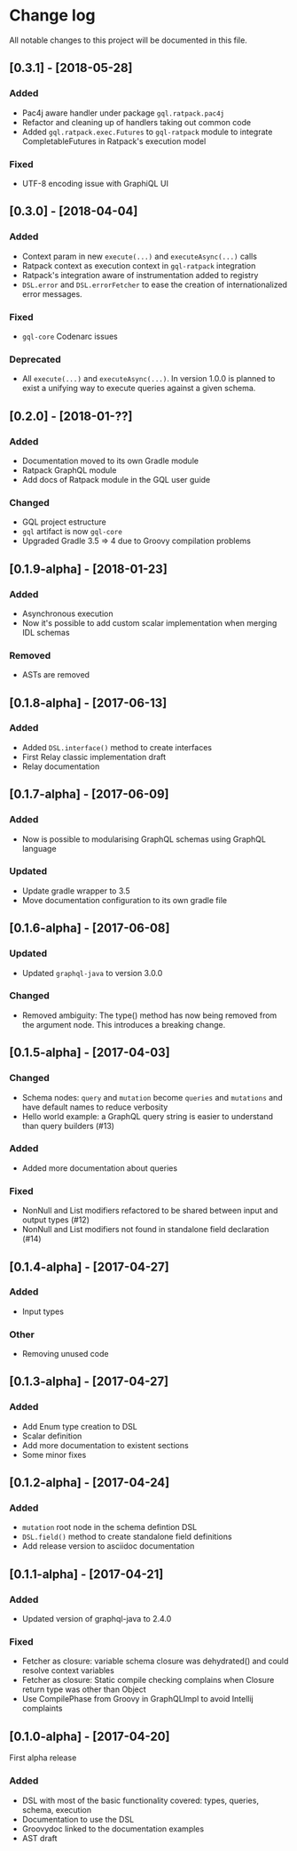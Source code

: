 # Change log
All notable changes to this project will be documented in this file.

## [0.3.1] - [2018-05-28]

### Added

- Pac4j aware handler under package `gql.ratpack.pac4j`
- Refactor and cleaning up of handlers taking out common code
- Added `gql.ratpack.exec.Futures` to `gql-ratpack` module to integrate CompletableFutures in Ratpack's execution model

### Fixed

- UTF-8 encoding issue with GraphiQL UI

## [0.3.0] - [2018-04-04]

### Added

- Context param in new `execute(...)` and `executeAsync(...)` calls
- Ratpack context as execution context in `gql-ratpack` integration
- Ratpack's integration aware of instrumentation added to registry
- `DSL.error` and `DSL.errorFetcher` to ease the creation of
  internationalized error messages.

### Fixed

- `gql-core` Codenarc issues

### Deprecated

- All `execute(...)` and `executeAsync(...)`. In version 1.0.0 is planned
to exist a unifying way to execute queries against a given schema.

## [0.2.0] - [2018-01-??]

### Added

- Documentation moved to its own Gradle module
- Ratpack GraphQL module
- Add docs of Ratpack module in the GQL user guide

### Changed

- GQL project estructure
- `gql` artifact is now `gql-core`
- Upgraded Gradle 3.5 => 4 due to Groovy compilation problems

## [0.1.9-alpha] - [2018-01-23]

### Added

- Asynchronous execution
- Now it's possible to add custom scalar implementation when merging
  IDL schemas

### Removed

- ASTs are removed

## [0.1.8-alpha] - [2017-06-13]

### Added

- Added `DSL.interface()` method to create interfaces
- First Relay classic implementation draft
- Relay documentation

## [0.1.7-alpha] - [2017-06-09]

### Added

- Now is possible to modularising GraphQL schemas using GraphQL language

### Updated

- Update gradle wrapper to 3.5
- Move documentation configuration to its own gradle file

## [0.1.6-alpha] - [2017-06-08]

### Updated

- Updated `graphql-java` to version 3.0.0

### Changed

- Removed ambiguity: The type() method has now being removed from the argument node. This
introduces a breaking change.

## [0.1.5-alpha] - [2017-04-03]

### Changed

- Schema nodes: `query` and `mutation` become `queries` and `mutations` and have default names to reduce verbosity
- Hello world example: a GraphQL query string is easier to understand than query builders (#13)

### Added

- Added more documentation about queries

### Fixed

- NonNull and List modifiers refactored to be shared between input and output types (#12)
- NonNull and List modifiers not found in standalone field declaration (#14)

## [0.1.4-alpha] - [2017-04-27]

### Added

- Input types

### Other

- Removing unused code

## [0.1.3-alpha] - [2017-04-27]

### Added

- Add Enum type creation to DSL
- Scalar definition
- Add more documentation to existent sections
- Some minor fixes

## [0.1.2-alpha] - [2017-04-24]

### Added

- `mutation` root node in the schema defintion DSL
- `DSL.field()` method to create standalone field definitions
- Add release version to asciidoc documentation

## [0.1.1-alpha] - [2017-04-21]

### Added

- Updated version of graphql-java to 2.4.0

### Fixed

- Fetcher as closure: variable schema closure was dehydrated() and could resolve context variables
- Fetcher as closure: Static compile checking complains when Closure return type was other than Object
- Use CompilePhase from Groovy in GraphQLImpl to avoid Intellij complaints

## [0.1.0-alpha] - [2017-04-20]

First alpha release

### Added

- DSL with most of the basic functionality covered: types, queries, schema, execution
- Documentation to use the DSL
- Groovydoc linked to the documentation examples
- AST draft
